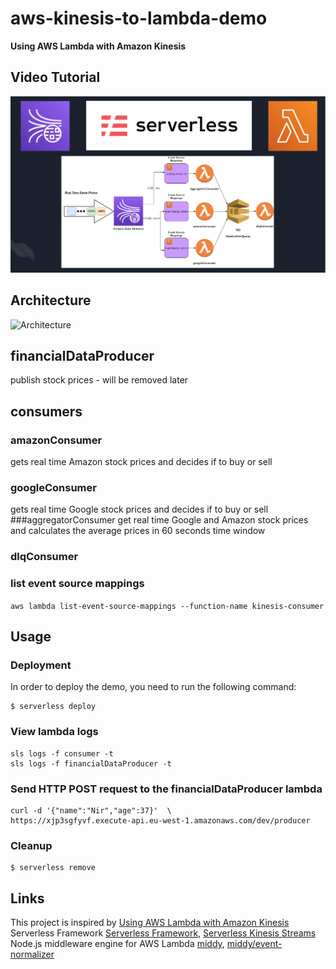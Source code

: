 # aws-kinesis-to-lambda-demo
**Using AWS Lambda with Amazon Kinesis**
## Video Tutorial
[![AWS Kinesis to Lambda Tutorial in Nodejs using Serverless framework](assets/images/thumbnail.png)](https://youtu.be/t6h32ccBxdM)

## Architecture
![Architecture](assets/images/Scaling%20based%20on%20Amazon%20SQS%20-%20Diagram.jpg)

## financialDataProducer
publish stock prices - will be removed later
## consumers
### amazonConsumer
gets real time Amazon stock prices and decides if to buy or sell
### googleConsumer
gets real time Google stock prices and decides if to buy or sell
###aggregatorConsumer
get real time Google and Amazon stock prices and calculates the average prices in 60 seconds time window
### dlqConsumer
### list event source mappings
`aws lambda list-event-source-mappings --function-name kinesis-consumer`
## Usage
### Deployment
In order to deploy the demo, you need to run the following command:
```
$ serverless deploy
```
### View lambda logs
```
sls logs -f consumer -t
sls logs -f financialDataProducer -t
```
### Send HTTP POST request to the financialDataProducer lambda
```
curl -d '{"name":"Nir","age":37}'  \
https://xjp3sgfyvf.execute-api.eu-west-1.amazonaws.com/dev/producer

```
### Cleanup
```
$ serverless remove
```
## Links
This project is inspired by [Using AWS Lambda with Amazon Kinesis](https://docs.aws.amazon.com/lambda/latest/dg/with-kinesis.html)
\
Serverless Framework [Serverless Framework](https://www.serverless.com/framework/docs/getting-started), [Serverless Kinesis Streams](https://www.serverless.com/framework/docs/providers/aws/events/streams)
\
Node.js middleware engine for AWS Lambda [middy](https://middy.js.org/), [middy/event-normalizer](https://www.npmjs.com/package/@middy/event-normalizer)


